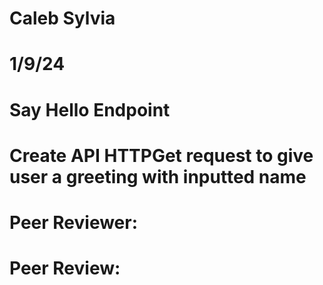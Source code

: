 # Caleb Sylvia
# 1/9/24
# Say Hello Endpoint
# Create API HTTPGet request to give user a greeting with inputted name
# Peer Reviewer: 
# Peer Review:
